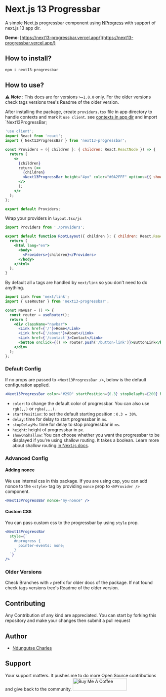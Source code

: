 # Next.js 13 Progressbar

A simple Next.js progressbar component using [NProgress](http://ricostacruz.com/nprogress/) with support of next.js 13 app dir.

<!-- > [I've created this Blog to help you create your own progressbar](https://gosink.in/next-js-make-your-own-progress-bar-indicator-component-easily/) -->

**Demo**: [https://next13-progressbar.vercel.app/](https://next13-progressbar.vercel.app/)

## How to install?

```bash
npm i next13-progressbar
```

## How to use?

⚠️ **_Note_** : This docs are for versions `>=1.0.0` only. For the older versions check tags versions tree's Readme of the older version.

After installing the package, create `providers.tsx` file in app directory to handle contexts and mark it `use client`. see [contexts in app dir](https://nextjs.org/docs/getting-started/react-essentials#context) and import `Next13ProgressBar;

```jsx
'use client';
import React from 'react';
import { Next13ProgressBar } from 'next13-progressbar';

const Providers = ({ children }: { children: React.ReactNode }) => {
  return (
    <>
      {children}
      return (<>
        {children}
        <Next13ProgressBar height="4px" color="#0A2FFF" options={{ showSpinner: true }} showOnShallow />
      </>
      );
    </>
  );
};

export default Providers;
```

Wrap your providers in `layout.tsx/js`

```jsx
import Providers from './providers';

export default function RootLayout({ children }: { children: React.ReactNode }) {
  return (
    <html lang="en">
      <body>
        <Providers>{children}</Providers>
      </body>
    </html>
  );
}
```

By default all `a` tags are handled by `next/link` so you don't need to do anything.

```jsx
import Link from 'next/link';
import { useRouter } from 'next13-progressbar';

const NavBar = () => {
  const router = useRouter();
  return (
    <div className="navbar">
      <Link href={'/'}>Home</Link>
      <Link href={'/about'}>About</Link>
      <Link href={'/contact'}>Contact</Link>
      <button onClick={() => router.push('/button-link')}>ButtonLink</button>
    </div>
  );
};
```

### Default Config

If no props are passed to `<Next13ProgressBar />`, below is the default configuration applied.

```jsx
<Next13ProgressBar color="#29D" startPosition={0.3} stopDelayMs={200} height={3} showOnShallow={true} />
```

- `color`: to change the default color of progressbar. You can also use `rgb(,,)` or `rgba(,,,)`.
- `startPosition`: to set the default starting position : `0.3 = 30%`.
- `delay`: time for delay to start progressbar in `ms`.
- `stopDelayMs`: time for delay to stop progressbar in `ms`.
- `height`: height of progressbar in `px`.
- `showOnShallow`: You can choose whether you want the progressbar to be displayed if you're using shallow routing. It takes a boolean. Learn more about shallow routing [in Next.js docs](https://nextjs.org/docs/routing/shallow-routing).

### Advanced Config

#### Adding nonce

We use internal css in this package. If you are using csp, you can add nonce to the `<style>` tag by providing `nonce` prop to `<NProvider />` component.

```jsx
<Next13ProgressBar nonce="my-nonce" />
```

#### Custom CSS

You can pass custom css to the progressbar by using `style` prop.

```jsx
<Next13ProgressBar
  style={`
    #nprogress {
      pointer-events: none;
    }
  `}
/>
```

### Older Versions

Check Branches with `v` prefix for older docs of the package.
If not found check tags versions tree's Readme of the older version.

## Contributing

Any Contribution of any kind are appreciated. You can start by forking this repository and make your changes then submit a pull request

## Author

- [Ndungutse Charles](https://github.com/NdungutseCharles103)

## Support

Your support matters. It pushes me to do more Open Source contributions and give back to the community.
<a href="https://www.buymeacoffee.com/ndungutse" target="_blank"><img src="https://cdn.buymeacoffee.com/buttons/default-orange.png" alt="Buy Me A Coffee" height="41" width="174"></a>
